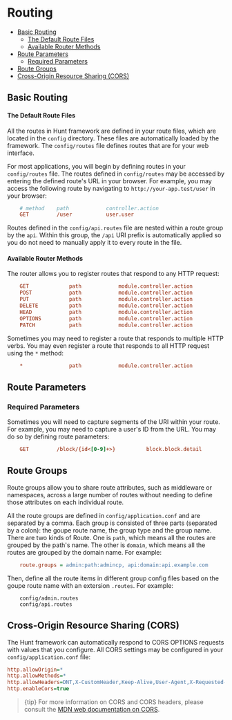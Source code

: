 # Routing

- [Basic Routing](#basic-routing)
    - [The Default Route Files](#default-route-files)
    - [Available Router Methods](#availalbe-route-methods)
- [Route Parameters](#route-parameters)
    - [Required Parameters](#required-parameters)
- [Route Groups](#route-groups)
- [Cross-Origin Resource Sharing (CORS)](#cors)

<a name="basic-routing"></a>
## Basic Routing

<a name="default-route-files"></a>
#### The Default Route Files

All the routes in Hunt framework are defined in your route files, which are located in the `config` directory. These files are automatically loaded by the framework. The `config/routes` file defines routes that are for your web interface.

For most applications, you will begin by defining routes in your `config/routes` file. The routes defined in `config/routes` may be accessed by entering the defined route's URL in your browser. For example, you may access the following route by navigating to `http://your-app.test/user` in your browser:

```ini
    # method    path            controller.action
    GET         /user           user.user
```

Routes defined in the `config/api.routes` file are nested within a route group by the `api`. Within this group, the `/api` URI prefix is automatically applied so you do not need to manually apply it to every route in the file. 

<a name="availalbe-route-methods"></a>
#### Available Router Methods

The router allows you to register routes that respond to any HTTP request:

```ini
    GET             path            module.controller.action
    POST            path            module.controller.action
    PUT             path            module.controller.action
    DELETE          path            module.controller.action
    HEAD            path            module.controller.action
    OPTIONS         path            module.controller.action
    PATCH           path            module.controller.action
```

Sometimes you may need to register a route that responds to multiple HTTP verbs. You may even register a route that responds to all HTTP request using the `*` method:

```ini
    *               path            module.controller.action
```

<a name="route-parameters"></a>
## Route Parameters

<a name="required-parameters"></a>
### Required Parameters

Sometimes you will need to capture segments of the URI within your route. For example, you may need to capture a user's ID from the URL. You may do so by defining route parameters:

```ini
    GET         /block/{id<[0-9]+>}          block.block.detail
```

<a name="route-groups"></a>
## Route Groups
Route groups allow you to share route attributes, such as middleware or namespaces, across a large number of routes without needing to define those attributes on each individual route. 

All the route groups are defined in `config/application.conf` and are separated by a comma. Each group is consisted of three parts (separated by a colon): the goupe route name, the group type and the group name. There are two kinds of Route. One is `path`, which means all the routes are grouped by the path's name. The other is `domain`, which means all the routes are grouped by the domain name. For example:

```ini
    route.groups = admin:path:admincp, api:domain:api.example.com
```

Then, define all the route items in different group config files based on the goupe route name with an extersion `.routes`. For example:

```
    config/admin.routes
    config/api.routes
```

<a name="cors"></a>
## Cross-Origin Resource Sharing (CORS)

The Hunt framework can automatically respond to CORS OPTIONS requests with values that you configure. All CORS settings may be configured in your `config/application.conf` file:
```ini
http.allowOrigin=*
http.allowMethods=*
http.allowHeaders=DNT,X-CustomHeader,Keep-Alive,User-Agent,X-Requested-With,If-Modified-Since,Cache-Control,Content-Type
http.enableCors=true
```

> {tip} For more information on CORS and CORS headers, please consult the [MDN web documentation on CORS](https://developer.mozilla.org/en-US/docs/Web/HTTP/CORS#The_HTTP_response_headers).
